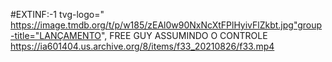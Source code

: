 
#EXTINF:-1 tvg-logo=" https://image.tmdb.org/t/p/w185/zEAl0w90NxNcXtFPlHyivFlZkbt.jpg"group-title="LANÇAMENTO",  FREE GUY ASSUMINDO O CONTROLE https://ia601404.us.archive.org/8/items/f33_20210826/f33.mp4
